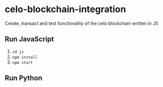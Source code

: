 # celo-blockchain-integration
Create, transact and test functionality of the celo blockchain written in JS

## Run JavaScript
1. `cd js`
2. `npm install`
3. `npm start`

## Run Python
